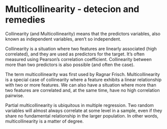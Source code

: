 # Multicollinearity - detecion and remedies

Collinearity (and Multicollinearity) means that the predictors variables, also known as independent variables, aren’t so independent.

Collinearity is a situation where two features are linearly associated (high correlated), and they are used as predictors for the target. It’s often measured using Pearson’s correlation coefficient. Collinearity between more than two predictors is also possible (and often the case).

The term multicollinearity was first used by Ragnar Frisch. Multicollinearity is a special case of collinearity where a feature exhibits a linear relationship with two or more features. We can also have a situation where more than two features are correlated and, at the same time, have no high correlation pairwise.

Partial multicollinearity is ubiquitous in multiple regression. Two random variables will almost always correlate at some level in a sample, even if they share no fundamental relationship in the larger population. In other words, multicollinearity is a matter of degree.
